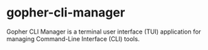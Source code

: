 # gopher-cli-manager
Gopher CLI Manager is a terminal user interface (TUI) application for managing Command-Line Interface (CLI) tools.
